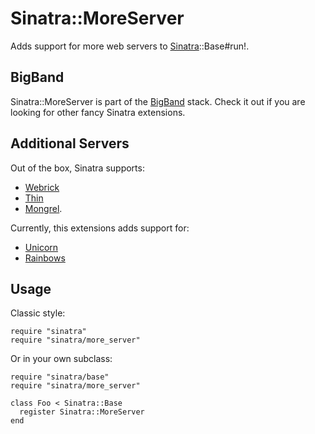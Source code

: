 Sinatra::MoreServer
=======================

Adds support for more web servers to [Sinatra](http://sinatrarb.com)::Base#run!.

BigBand
-------

Sinatra::MoreServer is part of the [BigBand](http://github.com/rkh/big_band) stack.
Check it out if you are looking for other fancy Sinatra extensions.

Additional Servers
------------------

Out of the box, Sinatra supports:
* [Webrick](http://www.ruby-doc.org/stdlib/libdoc/webrick/rdoc/)
* [Thin](http://code.macournoyer.com/thin/)
* [Mongrel](http://mongrel.rubyforge.org/).

Currently, this extensions adds support for:
* [Unicorn](http://unicorn.bogomips.org/)
* [Rainbows](http://rainbows.bogomips.org/)

Usage
-----

Classic style:

    require "sinatra"
    require "sinatra/more_server"

Or in your own subclass:

    require "sinatra/base"
    require "sinatra/more_server"
    
    class Foo < Sinatra::Base
      register Sinatra::MoreServer
    end
